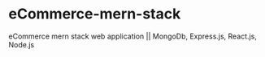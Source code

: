 # eCommerce-mern-stack
eCommerce mern stack web application || MongoDb, Express.js, React.js, Node.js
